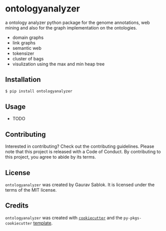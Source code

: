 # ontologyanalyzer

a ontology analyzer python package for the genome annotations, web mining and also for the graph implementation on the ontologies.
- domain graphs
- link graphs
- semantic web
- tokensizer
- cluster of bags
- visulization using the max and min heap tree

## Installation

```bash
$ pip install ontologyanalyzer
```

## Usage

- TODO

## Contributing

Interested in contributing? Check out the contributing guidelines. Please note that this project is released with a Code of Conduct. By contributing to this project, you agree to abide by its terms.

## License

`ontologyanalyzer` was created by Gaurav Sablok. It is licensed under the terms of the MIT license.

## Credits

`ontologyanalyzer` was created with [`cookiecutter`](https://cookiecutter.readthedocs.io/en/latest/) and the `py-pkgs-cookiecutter` [template](https://github.com/py-pkgs/py-pkgs-cookiecutter).
